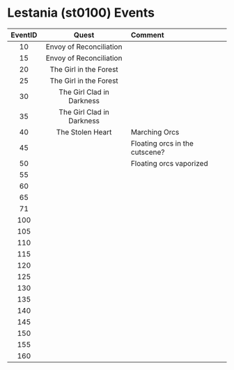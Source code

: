 # Lestania (st0100) Events

| EventID   | Quest | Comment
|:---------:|:-----:|:--------|
| 10        | Envoy of Reconciliation
| 15        | Envoy of Reconciliation
| 20        | The Girl in the Forest
| 25        | The Girl in the Forest
| 30        | The Girl Clad in Darkness
| 35        | The Girl Clad in Darkness
| 40        | The Stolen Heart | Marching Orcs
| 45        | | Floating orcs in the cutscene?
| 50        | | Floating orcs vaporized
| 55        | |
| 60
| 65
| 71
| 100
| 105
| 110
| 115
| 120
| 125
| 130
| 135
| 140
| 145
| 150
| 155
| 160